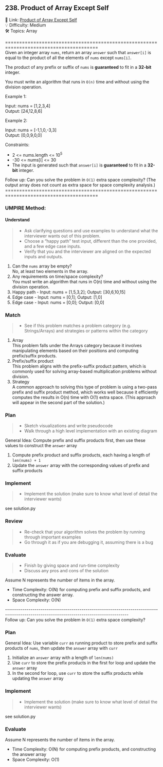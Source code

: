 ## 238. Product of Array Except Self
🔗  Link: [Product of Array Except Self](https://leetcode.com/problems/product-of-array-except-self/description/)<br>
💡 Difficulty: Medium<br>
🛠️ Topics: Array<br>

=======================================================================================<br>
Given an integer array `nums`, return an array `answer` such that `answer[i]` is equal to the product of all the elements of `nums` except `nums[i]`.

The product of any prefix or suffix of `nums` is **guaranteed** to fit in a **32-bit** integer.

You must write an algorithm that runs in `O(n)` time and without using the division operation.

 

Example 1:

Input: nums = [1,2,3,4]<br>
Output: [24,12,8,6]<br>

Example 2:

Input: nums = [-1,1,0,-3,3]<br>
Output: [0,0,9,0,0]<br>

 
Constraints:
- 2 <= nums.length <= 10<sup>5</sup>
- -30 <= nums[i] <= 30
- The input is generated such that `answer[i]` is **guaranteed** to fit in a **32-bit** integer.
 

Follow up: Can you solve the problem in `O(1)` extra space complexity? (The output array does not count as extra space for space complexity analysis.)<br>
=======================================================================================<br>
### UMPIRE Method:
#### Understand

> - Ask clarifying questions and use examples to understand what the interviewer wants out of this problem.
> - Choose a “happy path” test input, different than the one provided, and a few edge case inputs. 
> - Verify that you and the interviewer are aligned on the expected inputs and outputs.
1. Can the `nums` array be empty?<br>
   No, at least two elements in the array.<br>
2. Any requirements on time/space complexity?<br>
   You must write an algorithm that runs in O(n) time and without using the division operation.<br>
3. Happy path - Input: nums = [1,5,3,2]; Output: [30,6,10,15]
4. Edge case - Input: nums = [0,1]; Output: [1,0]
5. Edge case - Input: nums = [0,0]; Output: [0,0]

### Match
> - See if this problem matches a problem category (e.g. Strings/Arrays) and strategies or patterns within the category
1. Array<br>
   This problem falls under the Arrays category because it involves manipulating elements based on their positions and computing prefix/suffix products.
2. Prefix/suffix product<br>
   This problem aligns with the prefix-suffix product pattern, which is commonly used for solving array-based multiplication problems without division.<br>
3. Strategy<br>
   A common approach to solving this type of problem is using a two-pass prefix and suffix product method, which works well because it efficiently computes the results in O(n) time with O(1) extra space. (This approach will appear in the second part of the solution.)

### Plan
> - Sketch visualizations and write pseudocode
> - Walk through a high level implementation with an existing diagram

General Idea: Compute prefix and suffix products first, then use these values to construct the `answer` array

1) Compute prefix product and suffix products, each having a length of `len(nums) + 1`
2) Update the `answer` array with the corresponding values of prefix and suffix products 
    
### Implement
> - Implement the solution (make sure to know what level of detail the interviewer wants)

see solution.py

### Review
> - Re-check that your algorithm solves the problem by running through important examples
> - Go through it as if you are debugging it, assuming there is a bug
### Evaluate
> - Finish by giving space and run-time complexity
> - Discuss any pros and cons of the solution

Assume N represents the number of items in the array.


- Time Complexity: O(N) for computing prefix and suffix products, and constructing the answer array.
- Space Complexity: O(N)

---------------------------------------------------------------------------------------------------------------------------------------------<br>
Follow up: Can you solve the problem in `O(1)` extra space complexity?

### Plan
General Idea: Use variable `curr` as running product to store prefix and suffix products of `nums`, then update the `answer` array with `curr`

1) Initialize an `answer` array with a length of `len(nums)`
2) Use `curr` to store the prefix products in the first for loop and update the `answer` array
3) In the second for loop, use `curr` to store the suffix products while updating the `answer` array  
    
### Implement
> - Implement the solution (make sure to know what level of detail the interviewer wants)

see solution.py

### Evaluate
Assume N represents the number of items in the array.

- Time Complexity: O(N) for computing prefix products, and constructing the answer array
- Space Complexity: O(1)
